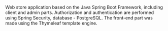 Web store application based on the Java Spring Boot Framework, including client and admin parts. 
Authorization and authentication are performed using Spring Security, database - PostgreSQL. The front-end part was made using the Thymeleaf template engine.
